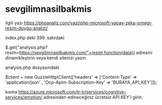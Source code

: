 # sevgilimnasilbakmis

ilgili yazı https://phpanaliz.com/yazi/php-microsoft-yapay-zeka-ornegi-resim-duygu-analizi/

index.php deki 399. satırdaki     

$.get("analysis.php?resim=https://sevgilimnasilbakmis.com/"+resim,function(data){
 adresini dinamikleştirin veya kendi sitenizi yazın.

 analysis.php dosyasındaki 

 $client = new GuzzleHttp\Client(['headers' => ['Content-Type' =>  'application/json' , 'Ocp-Apim-Subscription-Key' => 'BURAYA_API_KEY']]);

kısma https://azure.microsoft.com/tr-tr/services/cognitive-services/emotion/ adresinden edineceğiniz ücretsiz API KEY'i girin.
